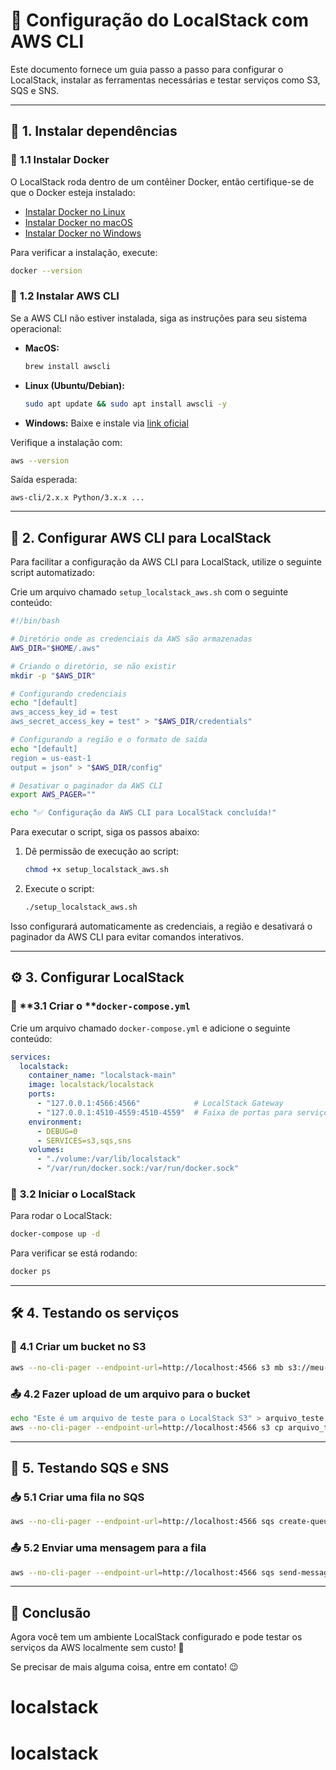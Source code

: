 # 🚀 Configuração do LocalStack com AWS CLI

Este documento fornece um guia passo a passo para configurar o LocalStack, instalar as ferramentas necessárias e testar serviços como S3, SQS e SNS.

---
## 📌 **1. Instalar dependências**

### 🔹 **1.1 Instalar Docker**

O LocalStack roda dentro de um contêiner Docker, então certifique-se de que o Docker esteja instalado:

- [Instalar Docker no Linux](https://docs.docker.com/engine/install/ubuntu/)
- [Instalar Docker no macOS](https://docs.docker.com/desktop/install/mac-install/)
- [Instalar Docker no Windows](https://docs.docker.com/desktop/install/windows-install/)

Para verificar a instalação, execute:

```sh
docker --version
```

### 🔹 **1.2 Instalar AWS CLI**

Se a AWS CLI não estiver instalada, siga as instruções para seu sistema operacional:

- **MacOS:**
  ```sh
  brew install awscli
  ```
- **Linux (Ubuntu/Debian):**
  ```sh
  sudo apt update && sudo apt install awscli -y
  ```
- **Windows:** Baixe e instale via [link oficial](https://awscli.amazonaws.com/AWSCLIV2.msi)

Verifique a instalação com:

```sh
aws --version
```

Saída esperada:

```
aws-cli/2.x.x Python/3.x.x ...
```

---

## 🔑 **2. Configurar AWS CLI para LocalStack**

Para facilitar a configuração da AWS CLI para LocalStack, utilize o seguinte script automatizado:

Crie um arquivo chamado `setup_localstack_aws.sh` com o seguinte conteúdo:

```sh
#!/bin/bash

# Diretório onde as credenciais da AWS são armazenadas
AWS_DIR="$HOME/.aws"

# Criando o diretório, se não existir
mkdir -p "$AWS_DIR"

# Configurando credenciais
echo "[default]
aws_access_key_id = test
aws_secret_access_key = test" > "$AWS_DIR/credentials"

# Configurando a região e o formato de saída
echo "[default]
region = us-east-1
output = json" > "$AWS_DIR/config"

# Desativar o paginador da AWS CLI
export AWS_PAGER=""

echo "✅ Configuração da AWS CLI para LocalStack concluída!"
```

Para executar o script, siga os passos abaixo:

1. Dê permissão de execução ao script:
   ```sh
   chmod +x setup_localstack_aws.sh
   ```
2. Execute o script:
   ```sh
   ./setup_localstack_aws.sh
   ```

Isso configurará automaticamente as credenciais, a região e desativará o paginador da AWS CLI para evitar comandos interativos.

---

## ⚙️ **3. Configurar LocalStack**

### 🔹 **3.1 Criar o ****`docker-compose.yml`**

Crie um arquivo chamado `docker-compose.yml` e adicione o seguinte conteúdo:

```yaml
services:
  localstack:
    container_name: "localstack-main"
    image: localstack/localstack
    ports:
      - "127.0.0.1:4566:4566"            # LocalStack Gateway
      - "127.0.0.1:4510-4559:4510-4559"  # Faixa de portas para serviços
    environment:
      - DEBUG=0
      - SERVICES=s3,sqs,sns
    volumes:
      - "./volume:/var/lib/localstack"
      - "/var/run/docker.sock:/var/run/docker.sock"
```

### 🔹 **3.2 Iniciar o LocalStack**

Para rodar o LocalStack:

```sh
docker-compose up -d
```

Para verificar se está rodando:

```sh
docker ps
```

---

## 🛠 **4. Testando os serviços**

### 📂 **4.1 Criar um bucket no S3**

```sh
aws --no-cli-pager --endpoint-url=http://localhost:4566 s3 mb s3://meu-bucket-teste
```

### 📤 **4.2 Fazer upload de um arquivo para o bucket**

```sh
echo "Este é um arquivo de teste para o LocalStack S3" > arquivo_teste.txt
aws --no-cli-pager --endpoint-url=http://localhost:4566 s3 cp arquivo_teste.txt s3://meu-bucket-teste/
```

---

## 🎯 **5. Testando SQS e SNS**

### 📥 **5.1 Criar uma fila no SQS**

```sh
aws --no-cli-pager --endpoint-url=http://localhost:4566 sqs create-queue --queue-name minha-fila
```

### 📤 **5.2 Enviar uma mensagem para a fila**

```sh
aws --no-cli-pager --endpoint-url=http://localhost:4566 sqs send-message --queue-url http://localhost:4566/000000000000/minha-fila --message-body "Teste de mensagem"
```

---

## 🎉 **Conclusão**

Agora você tem um ambiente LocalStack configurado e pode testar os serviços da AWS localmente sem custo! 🚀

Se precisar de mais alguma coisa, entre em contato! 😉

# localstack
# localstack
